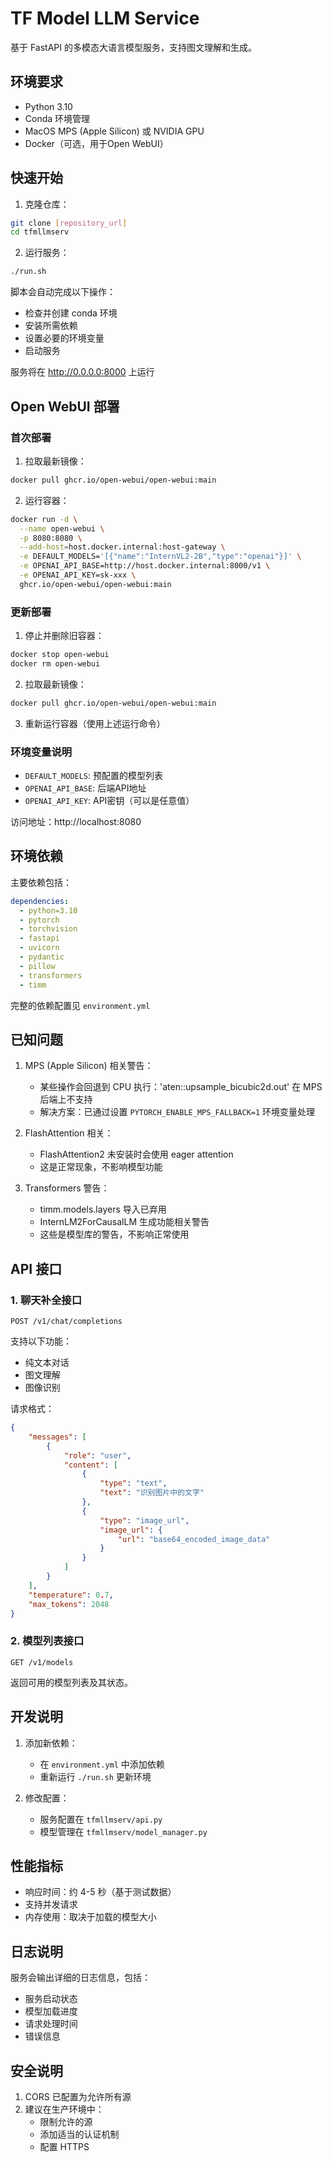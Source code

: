 # TF Model LLM Service

基于 FastAPI 的多模态大语言模型服务，支持图文理解和生成。

## 环境要求

- Python 3.10
- Conda 环境管理
- MacOS MPS (Apple Silicon) 或 NVIDIA GPU
- Docker（可选，用于Open WebUI）

## 快速开始

1. 克隆仓库：
```bash
git clone [repository_url]
cd tfmllmserv
```

2. 运行服务：
```bash
./run.sh
```
脚本会自动完成以下操作：
- 检查并创建 conda 环境
- 安装所需依赖
- 设置必要的环境变量
- 启动服务

服务将在 http://0.0.0.0:8000 上运行

## Open WebUI 部署

### 首次部署

1. 拉取最新镜像：
```bash
docker pull ghcr.io/open-webui/open-webui:main
```

2. 运行容器：
```bash
docker run -d \
  --name open-webui \
  -p 8080:8080 \
  --add-host=host.docker.internal:host-gateway \
  -e DEFAULT_MODELS='[{"name":"InternVL2-2B","type":"openai"}]' \
  -e OPENAI_API_BASE=http://host.docker.internal:8000/v1 \
  -e OPENAI_API_KEY=sk-xxx \
  ghcr.io/open-webui/open-webui:main
```

### 更新部署

1. 停止并删除旧容器：
```bash
docker stop open-webui
docker rm open-webui
```

2. 拉取最新镜像：
```bash
docker pull ghcr.io/open-webui/open-webui:main
```

3. 重新运行容器（使用上述运行命令）

### 环境变量说明

- `DEFAULT_MODELS`: 预配置的模型列表
- `OPENAI_API_BASE`: 后端API地址
- `OPENAI_API_KEY`: API密钥（可以是任意值）

访问地址：http://localhost:8080

## 环境依赖

主要依赖包括：
```yaml
dependencies:
  - python=3.10
  - pytorch
  - torchvision
  - fastapi
  - uvicorn
  - pydantic
  - pillow
  - transformers
  - timm
```

完整的依赖配置见 `environment.yml`

## 已知问题

1. MPS (Apple Silicon) 相关警告：
   - 某些操作会回退到 CPU 执行：'aten::upsample_bicubic2d.out' 在 MPS 后端上不支持
   - 解决方案：已通过设置 `PYTORCH_ENABLE_MPS_FALLBACK=1` 环境变量处理

2. FlashAttention 相关：
   - FlashAttention2 未安装时会使用 eager attention
   - 这是正常现象，不影响模型功能

3. Transformers 警告：
   - timm.models.layers 导入已弃用
   - InternLM2ForCausalLM 生成功能相关警告
   - 这些是模型库的警告，不影响正常使用

## API 接口

### 1. 聊天补全接口

```
POST /v1/chat/completions
```

支持以下功能：
- 纯文本对话
- 图文理解
- 图像识别

请求格式：
```json
{
    "messages": [
        {
            "role": "user",
            "content": [
                {
                    "type": "text",
                    "text": "识别图片中的文字"
                },
                {
                    "type": "image_url",
                    "image_url": {
                        "url": "base64_encoded_image_data"
                    }
                }
            ]
        }
    ],
    "temperature": 0.7,
    "max_tokens": 2048
}
```

### 2. 模型列表接口

```
GET /v1/models
```

返回可用的模型列表及其状态。

## 开发说明

1. 添加新依赖：
   - 在 `environment.yml` 中添加依赖
   - 重新运行 `./run.sh` 更新环境

2. 修改配置：
   - 服务配置在 `tfmllmserv/api.py`
   - 模型管理在 `tfmllmserv/model_manager.py`

## 性能指标

- 响应时间：约 4-5 秒（基于测试数据）
- 支持并发请求
- 内存使用：取决于加载的模型大小

## 日志说明

服务会输出详细的日志信息，包括：
- 服务启动状态
- 模型加载进度
- 请求处理时间
- 错误信息

## 安全说明

1. CORS 已配置为允许所有源
2. 建议在生产环境中：
   - 限制允许的源
   - 添加适当的认证机制
   - 配置 HTTPS
